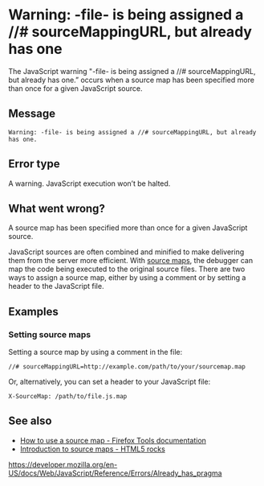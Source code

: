 Warning: -file- is being assigned a //\# sourceMappingURL, but already has one
==============================================================================

The JavaScript warning "-file- is being assigned a //\# sourceMappingURL, but already has one.” occurs when a source map has been specified more than once for a given JavaScript source.

Message
-------

    Warning: -file- is being assigned a //# sourceMappingURL, but already has one.

Error type
----------

A warning. JavaScript execution won’t be halted.

What went wrong?
----------------

A source map has been specified more than once for a given JavaScript source.

JavaScript sources are often combined and minified to make delivering them from the server more efficient. With [source maps](https://www.html5rocks.com/en/tutorials/developertools/sourcemaps/), the debugger can map the code being executed to the original source files. There are two ways to assign a source map, either by using a comment or by setting a header to the JavaScript file.

Examples
--------

### Setting source maps

Setting a source map by using a comment in the file:

    //# sourceMappingURL=http://example.com/path/to/your/sourcemap.map

Or, alternatively, you can set a header to your JavaScript file:

    X-SourceMap: /path/to/file.js.map

See also
--------

-   [How to use a source map - Firefox Tools documentation](https://developer.mozilla.org/en-US/docs/Tools/Debugger/How_to/Use_a_source_map)
-   [Introduction to source maps - HTML5 rocks](https://www.html5rocks.com/en/tutorials/developertools/sourcemaps/)

<a href="https://developer.mozilla.org/en-US/docs/Web/JavaScript/Reference/Errors/Already_has_pragma" class="_attribution-link">https://developer.mozilla.org/en-US/docs/Web/JavaScript/Reference/Errors/Already_has_pragma</a>
